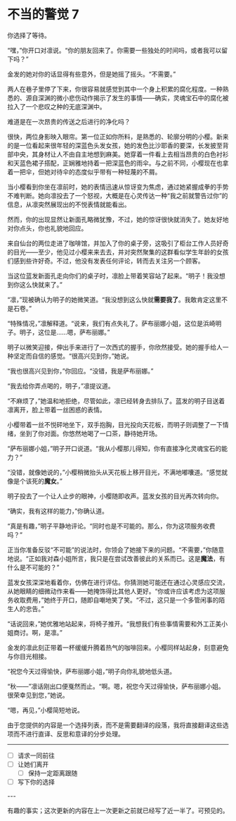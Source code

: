 # 不当的警觉 7

你选择了等待。

“嘿，”你开口对凛说。“你的朋友回来了。你需要一些独处的时间吗，或者我可以留下吗？”

金发的她对你的话显得有些意外，但是她摇了摇头。“不需要。”

两人在巷子里停了下来，你很容易就感觉到其中一个身上积累的腐化程度。一种熟悉的、源自深渊的微小悲伤动作揭示了发生的事情——确实，灵魂宝石中的腐化被拉入了一个悲叹之种的无底深渊中。

难道是在一次昂贵的传送之后进行的净化吗？

很快，两位身影映入眼帘。第一位正如你所料，是熟悉的、轮廓分明的小樱。新来的是一位看起来很年轻的深蓝色头发女孩，她的发色比沙耶香的要深，长发披至背部中央，其身材让人不由自主地想到麻美。她穿着一件看上去相当昂贵的白色衬衫和天蓝色裙子搭配，正娴雅地持着一把深蓝色的雨伞。与之前不同，小樱现在也拿着一把伞，但她对待伞的态度似乎带有一种轻蔑的不屑。

当小樱看到你坐在凛前时，她的表情迅速从惊讶变为焦虑，通过她紧握成拳的手势不难判断。她向凛投去了一个怒视，大概是在心灵传达一种“我之前就警告过你”的信息，从凛突然展现出的不悦表情就能看出。

然而，你的出现显然让新面孔略微犹豫，不过，她的惊讶很快就消失了。她友好地对你点头，你也礼貌地回应。

来自仙台的两位走进了咖啡馆，并加入了你的桌子旁，这吸引了柜台工作人员好奇的目光——至少，他见过小樱来来去去，并对突然聚集的这群看似学生年龄的女孩们感到些许好奇。不过，他没有发表任何评论，转而去关注另一个顾客。

当这位蓝发新面孔走向你们的桌子时，凛脸上带着笑容站了起来。“明子！我没想到你这么快就来了。”

“凛，”现被确认为明子的她微笑道。“我没想到这么快就**需要我了**。我敢肯定这里不是石卷。”

“特殊情况，”凛解释道。“说来，我们有点失礼了。萨布丽娜小姐，这位是浜崎明子。明子，这位是……嗯，萨布丽娜。”

明子以微笑迎接，伸出手来进行了一次西式的握手，你欣然接受。她的握手给人一种坚定而自信的感觉。“很高兴见到你，”她说。

“我也很高兴见到你，”你回应。“没错，我是萨布丽娜。”

“我去给你弄点喝的，明子，”凛提议道。

“不麻烦了，”她温和地拒绝，尽管如此，凛已经转身去排队了。蓝发的明子目送着凛离开，脸上带着一丝困惑的表情。

小樱带着一丝不悦砰地坐下，双手抱胸，目光投向天花板，而明子则调整了一下情绪，坐到了你对面。你悠然地喝了一口茶，静待她开场。

“萨布丽娜小姐，”明子开口说道。“我从小樱那儿得知，你有直接净化灵魂宝石的能力？”

“没错，就像她说的，”小樱稍微抬头从天花板上移开目光，不满地嘟囔道。“感觉就像是个该死的**魔女**。”

明子投去了一个让人止步的眼神，小樱随即收声。蓝发女孩的目光再次转向你。

“确实，我有这样的能力，”你确认道。

“真是有趣，”明子平静地评论。“同时也是不可能的。那么，你为这项服务收费吗？”

正当你准备反驳“不可能”的说法时，你领会了她接下来的问题。“不需要，”你随意地说。“正如我对森小姐所言，我只是在尝试改善彼此的关系而已。这是**魔法**，有什么是不可能的？”

蓝发女孩深深地看着你，仿佛在进行评估。你猜测她可能还在通过心灵感应交流，从她眼睛的细微动作来看——她掩饰得比其他人更好。“你或许应该考虑为这项服务收取费用，”她终于开口，随即自嘲地笑了笑。“不过，这只是一个多管闲事的陌生人的忠告。”

“话说回来，”她优雅地站起来，将椅子推开。“我想我们有些事情需要和外工正美小姐商讨。啊，是凛。”

金发的凛此刻正带着一杯缓缓升腾着热气的咖啡回来。小樱同样站起身，刻意避免与你目光相接。

“祝您今天过得愉快，萨布丽娜小姐，”明子向你礼貌地低头道。

“秋——”凛话刚出口便戛然而止。“啊。嗯，祝您今天过得愉快，萨布丽娜小姐。很荣幸见到您，”她说。

“嗯，再见，”小樱简短地说。

由于您提供的内容是一个选择列表，而不是需要翻译的段落，我将直接翻译这些选项而不进行直译、反思和意译的分步处理。

---

- [ ] 请求一同前往
- [ ] 让她们离开
  - [ ] 保持一定距离跟随
- [ ] 写下你的选择

---​

有趣的事实；这次更新的内容在上一次更新之前就已经写了近一半了。可预见的。
